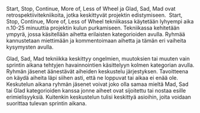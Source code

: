 Start, Stop, Continue, More of, Less of Wheel ja Glad, Sad, Mad ovat retrospektiivitekniikoita, jotka keskittyvät projektin edistymiseen.  Start, Stop, Continue, More of, Less of Wheel tekniikassa käytetään lyhyempi aika n.10-25 minuuttia projektin kulun purkamiseen. Tekniikassa kehitetään ympyrä, jossa käsitellään aihetta erilaisten kategorioiden avulla. Ryhmää kannustetaan miettimään ja kommentoimaan aihetta ja tämän eri vaiheita kysymysten avulla.  

Glad, Sad, Mad tekniikka keskittyy ongelmien, muutoksien tai muuten vain sprintin aikana tehtyjen havainnointien käsittelyyn kolmen kategorian avulla. Ryhmän jäsenet äänestävät aiheiden keskustelu järjestyksen. Tavoitteena on käydä aiheita läpi siihen asti, että ne loppuvat tai aikaa ei enää ole. Keskutelun aikana ryhmän jäsenet voivat joko olla samaa mieltä Mad, Sad tai Glad kategorioiden kanssa jonne aiheet ovat sijoitettu tai nostaa esille erimielisyyksiä. Kuitenkin keskustelun tulisi keskittyä asioihin, joita voidaan suorittaa tulevan sprintin aikana. 
